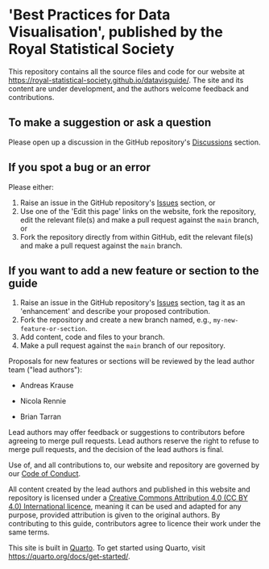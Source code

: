 # 'Best Practices for Data Visualisation', published by the Royal Statistical Society

This repository contains all the source files and code for our website at <https://royal-statistical-society.github.io/datavisguide/>. The site and its content are under development, and the authors welcome feedback and contributions.

## To make a suggestion or ask a question

Please open up a discussion in the GitHub repository's [Discussions](https://github.com/royal-statistical-society/datavisguide/discussions) section.

## If you spot a bug or an error

Please either:

1.  Raise an issue in the GitHub repository's [Issues](https://github.com/royal-statistical-society/datavisguide/issues) section, or
2.  Use one of the 'Edit this page' links on the website, fork the repository, edit the relevant file(s) and make a pull request against the `main` branch, or
3.  Fork the repository directly from within GitHub, edit the relevant file(s) and make a pull request against the `main` branch.

## If you want to add a new feature or section to the guide

1.  Raise an issue in the GitHub repository's [Issues](https://github.com/royal-statistical-society/datavisguide/issues) section, tag it as an 'enhancement' and describe your proposed contribution.
2.  Fork the repository and create a new branch named, e.g., `my-new-feature-or-section`.
3.  Add content, code and files to your branch.
4.  Make a pull request against the `main` branch of our repository.

Proposals for new features or sections will be reviewed by the lead author team ("lead authors"):

-   Andreas Krause

-   Nicola Rennie

-   Brian Tarran

Lead authors may offer feedback or suggestions to contributors before agreeing to merge pull requests. Lead authors reserve the right to refuse to merge pull requests, and the decision of the lead authors is final.

Use of, and all contributions to, our website and repository are governed by our [Code of Conduct](CODE_OF_CONDUCT.md).

All content created by the lead authors and published in this website and repository is licensed under a [Creative Commons Attribution 4.0 (CC BY 4.0) International licence](http://creativecommons.org/licenses/by/4.0/?ref=chooser-v1), meaning it can be used and adapted for any purpose, provided attribution is given to the original authors. By contributing to this guide, contributors agree to licence their work under the same terms.

This site is built in [Quarto](https://quarto.org/). To get started using Quarto, visit <https://quarto.org/docs/get-started/>.

## 
